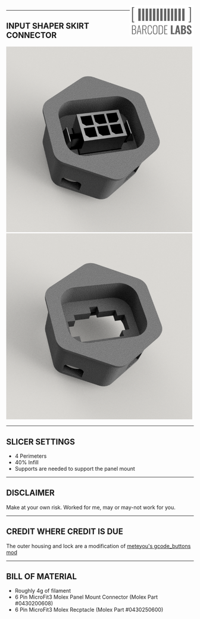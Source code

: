 <img align="right" width="172" height="84" src="IMAGES/BARCODE_LABS.png">

--------------------------------------------------------------------------------
INPUT SHAPER SKIRT CONNECTOR
--------------------------------------------------------------------------------
<p>
	<img src="IMAGES/RENDER_1.png" width="500" title="Rendering of Input Shaper Skirt Connector">
	<img src="IMAGES/RENDER_2.png" width="500" title="Rendering of Input Shaper Skirt Connector">
</p>

--------------------------------------------------------------------------------
SLICER SETTINGS
--------------------------------------------------------------------------------
- 4 Perimeters
- 40% Infill
- Supports are needed to support the panel mount

--------------------------------------------------------------------------------
DISCLAIMER
--------------------------------------------------------------------------------
Make at your own risk.
Worked for me, may or may-not work for you.

--------------------------------------------------------------------------------
CREDIT WHERE CREDIT IS DUE
--------------------------------------------------------------------------------
The outer housing and lock are a modification of [meteyou's gcode_buttons mod](https://github.com/VoronDesign/VoronUsers/tree/6276301a56bc56613037522765a65a276ac625d4/legacy_printers/printer_mods/meteyou/gcode_buttons)

--------------------------------------------------------------------------------
BILL OF MATERIAL
--------------------------------------------------------------------------------
- Roughly 4g of filament
- 6 Pin MicroFit3 Molex Panel Mount Connector (Molex Part #0430200608)
- 6 Pin MicroFit3 Molex Recptacle (Molex Part #0430250600)
